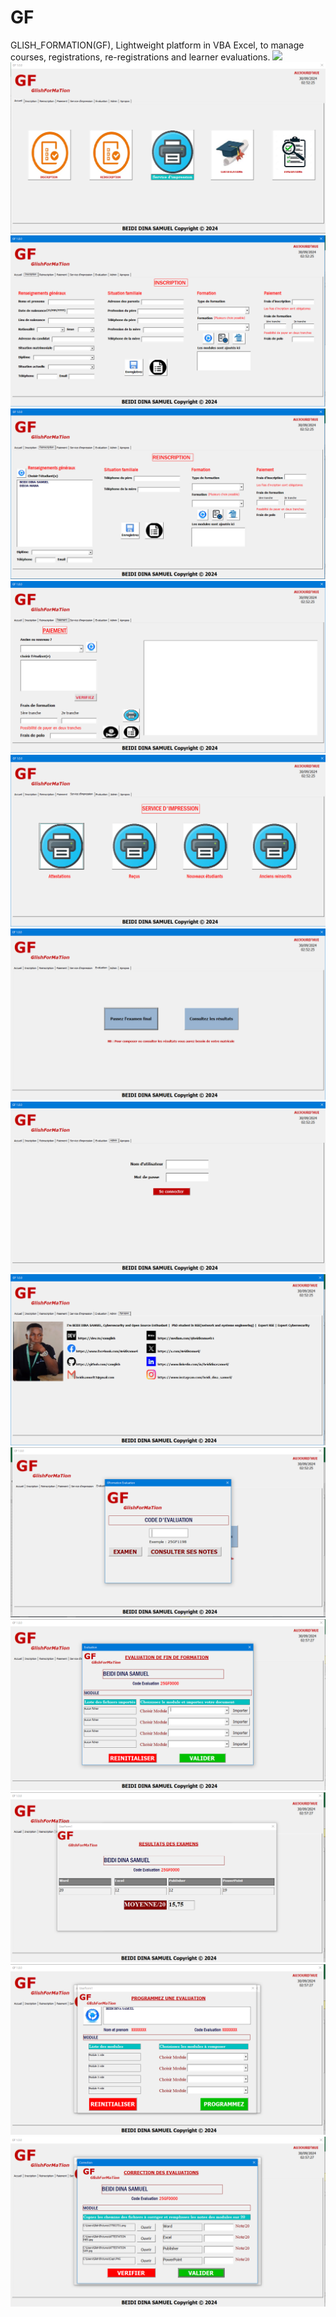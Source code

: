 # GF
GLISH_FORMATION(GF), Lightweight platform in VBA Excel, to manage courses, registrations, re-registrations and learner evaluations.
<img src="GF.PNG" widh="100%">
<img src="GF1.PNG" widh="100%">
<img src="GF2.PNG" widh="100%">
<img src="GF3.PNG" widh="100%">
<img src="GF4.PNG" widh="100%">
<img src="GF5.PNG" widh="100%">
<img src="GF6.PNG" widh="100%">
<img src="GF7.PNG" widh="100%">
<img src="GF8.PNG" widh="100%">
<img src="GF9.PNG" widh="100%">
<img src="GF10.PNG" widh="100%">
<img src="GF11.PNG" widh="100%">
<img src="GF12.PNG" widh="100%">
<img src="GF13.PNG" widh="100%">
